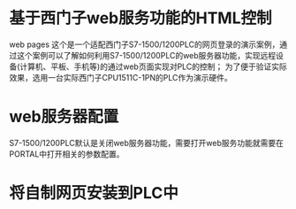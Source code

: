 # 基于西门子web服务功能的HTML控制
web pages
这个是一个适配西门子S7-1500/1200PLC的网页登录的演示案例，通过这个案例可以了解如何利用S7-1500/1200PLC的web服务器功能，实现远程设备(计算机、平板、手机等)的通过web页面实现对PLC的控制；
为了便于验证实际效果，选用一台实际西门子CPU1511C-1PN的PLC作为演示硬件。

# web服务器配置
S7-1500/1200PLC默认是关闭web服务器功能，需要打开web服务功能就需要在PORTAL中打开相关的参数配置。

# 将自制网页安装到PLC中



